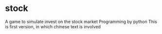 # stock
A game to simulate invest on the stock market
Programming by python
This is first version, in which chinese text is involved
